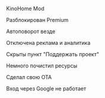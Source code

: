 KinoHome Mod

Разблокирован Premium

Автоповорот везде

Отключена реклама и аналитика

Скрыты пункт "Поддержать проект"

Немного почистил ресурсы

Сделал свою OTA 

Вход через Google не работает
